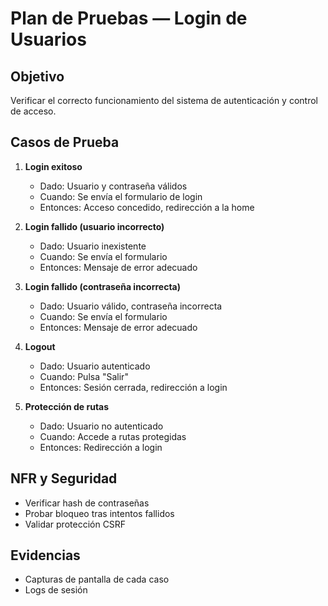 # Plan de Pruebas — Login de Usuarios

## Objetivo
Verificar el correcto funcionamiento del sistema de autenticación y control de acceso.

## Casos de Prueba

1. **Login exitoso**
   - Dado: Usuario y contraseña válidos
   - Cuando: Se envía el formulario de login
   - Entonces: Acceso concedido, redirección a la home

2. **Login fallido (usuario incorrecto)**
   - Dado: Usuario inexistente
   - Cuando: Se envía el formulario
   - Entonces: Mensaje de error adecuado

3. **Login fallido (contraseña incorrecta)**
   - Dado: Usuario válido, contraseña incorrecta
   - Cuando: Se envía el formulario
   - Entonces: Mensaje de error adecuado

4. **Logout**
   - Dado: Usuario autenticado
   - Cuando: Pulsa "Salir"
   - Entonces: Sesión cerrada, redirección a login

5. **Protección de rutas**
   - Dado: Usuario no autenticado
   - Cuando: Accede a rutas protegidas
   - Entonces: Redirección a login

## NFR y Seguridad
- Verificar hash de contraseñas
- Probar bloqueo tras intentos fallidos
- Validar protección CSRF

## Evidencias
- Capturas de pantalla de cada caso
- Logs de sesión
